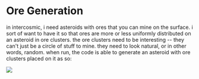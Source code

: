 # Ore Generation
in intercosmic, i need asteroids with ores that you can mine on the surface. i sort of want to have it so that ores are more or less uniformly distributed on an asteroid in ore clusters. the ore clusters need to be interesting -- they can't just be a circle of stuff to mine. they need to look natural, or in other words, random. when run, the code is able to generate an asteroid with ore clusters placed on it as so:

![](https://bansheerubber.com/i/f/0uQgn.png)